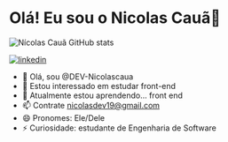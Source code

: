 # Olá! Eu sou o Nicolas Cauã👋
![Nícolas Cauã GitHub stats](https://github-readme-stats.vercel.app/api?username=DEV-Nicolascaua&show_icons=true&theme=dracula)

[![linkedin](https://img.shields.io/badge/LinkedIn-0077B5?style=for-the-badge&logo=linkedin&logoColor=white)](https://www.linkedin.com/in/nicolas-cau%C3%A3-caetano-damasio-12a066304/)
- 👋 Olá, sou @DEV-Nicolascaua
- 👀 Estou interessado em estudar front-end
- 🌱 Atualmente estou aprendendo... front end
- 📫 Contrate nicolasdev19@gmail.com
- 😄 Pronomes: Ele/Dele
- ⚡ Curiosidade: estudante de Engenharia de Software 

